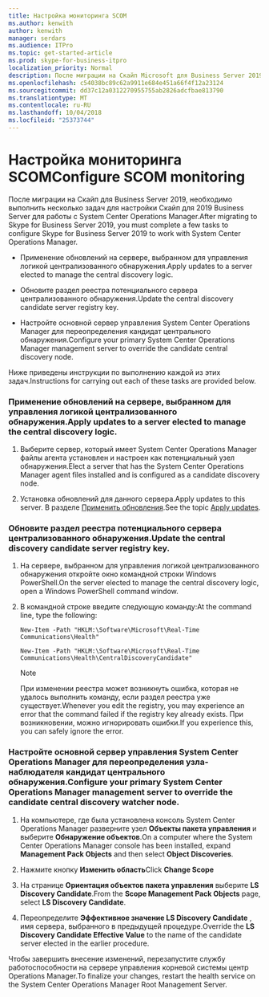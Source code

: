 ```yaml
---
title: Настройка мониторинга SCOM
ms.author: kenwith
author: kenwith
manager: serdars
ms.audience: ITPro
ms.topic: get-started-article
ms.prod: skype-for-business-itpro
localization_priority: Normal
description: После миграции на Скайп Microsoft для Business Server 2019, необходимо выполнить несколько задач для настройки Скайп для 2019 Business Server для работы с System Center Operations Manager.
ms.openlocfilehash: c54038bc89c62a9911e684e451a66f4f12a23124
ms.sourcegitcommit: dd37c12a0312270955755ab2826adcfbae813790
ms.translationtype: MT
ms.contentlocale: ru-RU
ms.lasthandoff: 10/04/2018
ms.locfileid: "25373744"
---
```

# <a name="configure-scom-monitoring"></a><span data-ttu-id="fd88d-103">Настройка мониторинга SCOM</span><span class="sxs-lookup"><span data-stu-id="fd88d-103">Configure SCOM monitoring</span></span>

<span data-ttu-id="fd88d-104">После миграции на Скайп для Business Server 2019, необходимо выполнить несколько задач для настройки Скайп для 2019 Business Server для работы с System Center Operations Manager.</span><span class="sxs-lookup"><span data-stu-id="fd88d-104">After migrating to Skype for Business Server 2019, you must complete a few tasks to configure Skype for Business Server 2019 to work with System Center Operations Manager.</span></span>
  
- <span data-ttu-id="fd88d-105">Применение обновлений на сервере, выбранном для управления логикой централизованного обнаружения.</span><span class="sxs-lookup"><span data-stu-id="fd88d-105">Apply updates to a server elected to manage the central discovery logic.</span></span>
    
- <span data-ttu-id="fd88d-106">Обновите раздел реестра потенциального сервера централизованного обнаружения.</span><span class="sxs-lookup"><span data-stu-id="fd88d-106">Update the central discovery candidate server registry key.</span></span>
    
- <span data-ttu-id="fd88d-107">Настройте основной сервер управления System Center Operations Manager для переопределения кандидат центрального обнаружения.</span><span class="sxs-lookup"><span data-stu-id="fd88d-107">Configure your primary System Center Operations Manager management server to override the candidate central discovery node.</span></span>
    
<span data-ttu-id="fd88d-108">Ниже приведены инструкции по выполнению каждой из этих задач.</span><span class="sxs-lookup"><span data-stu-id="fd88d-108">Instructions for carrying out each of these tasks are provided below.</span></span>
  
### <a name="apply-updates-to-a-server-elected-to-manage-the-central-discovery-logic"></a><span data-ttu-id="fd88d-109">Применение обновлений на сервере, выбранном для управления логикой централизованного обнаружения.</span><span class="sxs-lookup"><span data-stu-id="fd88d-109">Apply updates to a server elected to manage the central discovery logic.</span></span>

1. <span data-ttu-id="fd88d-110">Выберите сервер, который имеет System Center Operations Manager файлы агента установлен и настроен как потенциальный узел обнаружения.</span><span class="sxs-lookup"><span data-stu-id="fd88d-110">Elect a server that has the System Center Operations Manager agent files installed and is configured as a candidate discovery node.</span></span> 
    
2. <span data-ttu-id="fd88d-111">Установка обновлений для данного сервера.</span><span class="sxs-lookup"><span data-stu-id="fd88d-111">Apply updates to this server.</span></span> <span data-ttu-id="fd88d-112">В разделе [Применить обновления](apply-updates.md).</span><span class="sxs-lookup"><span data-stu-id="fd88d-112">See the topic [Apply updates](apply-updates.md).</span></span>
    
### <a name="update-the-central-discovery-candidate-server-registry-key"></a><span data-ttu-id="fd88d-113">Обновите раздел реестра потенциального сервера централизованного обнаружения.</span><span class="sxs-lookup"><span data-stu-id="fd88d-113">Update the central discovery candidate server registry key.</span></span>

1. <span data-ttu-id="fd88d-114">На сервере, выбранном для управления логикой централизованного обнаружения откройте окно командной строки Windows PowerShell.</span><span class="sxs-lookup"><span data-stu-id="fd88d-114">On the server elected to manage the central discovery logic, open a Windows PowerShell command window.</span></span> 
    
2. <span data-ttu-id="fd88d-115">В командной строке введите следующую команду:</span><span class="sxs-lookup"><span data-stu-id="fd88d-115">At the command line, type the following:</span></span>
    
   ```
   New-Item -Path "HKLM:\Software\Microsoft\Real-Time Communications\Health"
   ```

   ```
   New-Item -Path "HKLM:\Software\Microsoft\Real-Time Communications\Health\CentralDiscoveryCandidate"
   ```

    > [!NOTE]
    > <span data-ttu-id="fd88d-116">При изменении реестра может возникнуть ошибка, которая не удалось выполнить команду, если раздел реестра уже существует.</span><span class="sxs-lookup"><span data-stu-id="fd88d-116">Whenever you edit the registry, you may experience an error that the command failed if the registry key already exists.</span></span> <span data-ttu-id="fd88d-117">При возникновении, можно игнорировать ошибки.</span><span class="sxs-lookup"><span data-stu-id="fd88d-117">If you experience this, you can safely ignore the error.</span></span> 
  
### <a name="configure-your-primary-system-center-operations-manager-management-server-to-override-the-candidate-central-discovery-watcher-node"></a><span data-ttu-id="fd88d-118">Настройте основной сервер управления System Center Operations Manager для переопределения узла-наблюдателя кандидат центрального обнаружения.</span><span class="sxs-lookup"><span data-stu-id="fd88d-118">Configure your primary System Center Operations Manager management server to override the candidate central discovery watcher node.</span></span>

1. <span data-ttu-id="fd88d-119">На компьютере, где была установлена консоль System Center Operations Manager разверните узел **Объекты пакета управления** и выберите **Обнаружение объектов**.</span><span class="sxs-lookup"><span data-stu-id="fd88d-119">On a computer where the System Center Operations Manager console has been installed, expand **Management Pack Objects** and then select **Object Discoveries**.</span></span>
    
2. <span data-ttu-id="fd88d-120">Нажмите кнопку **Изменить область**</span><span class="sxs-lookup"><span data-stu-id="fd88d-120">Click **Change Scope**</span></span>
    
3. <span data-ttu-id="fd88d-121">На странице **Ориентация объектов пакета управления** выберите **LS Discovery Candidate**.</span><span class="sxs-lookup"><span data-stu-id="fd88d-121">From the **Scope Management Pack Objects** page, select **LS Discovery Candidate**.</span></span>
    
4. <span data-ttu-id="fd88d-122">Переопределите **Эффективное значение LS Discovery Candidate** , имя сервера, выбранного в предыдущей процедуре.</span><span class="sxs-lookup"><span data-stu-id="fd88d-122">Override the **LS Discovery Candidate Effective Value** to the name of the candidate server elected in the earlier procedure.</span></span> 
    
<span data-ttu-id="fd88d-123">Чтобы завершить внесение изменений, перезапустите службу работоспособности на сервере управления корневой системы центр Operations Manager.</span><span class="sxs-lookup"><span data-stu-id="fd88d-123">To finalize your changes, restart the health service on the System Center Operations Manager Root Management Server.</span></span>
  

